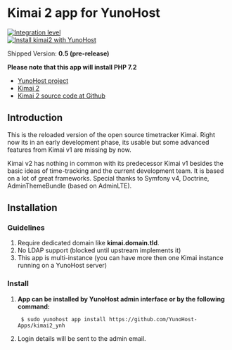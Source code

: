 # Kimai 2 app for YunoHost

[![Integration level](https://dash.yunohost.org/integration/kimai2.svg)](https://ci-apps.yunohost.org/jenkins/job/kimai2%20%28Community%29/lastBuild/consoleFull)  
[![Install kimai2 with YunoHost](https://install-app.yunohost.org/install-with-yunohost.png)](https://install-app.yunohost.org/?app=kimai2)<br>

Shipped Version: **0.5 (pre-release)**

**Please note that this app will install PHP 7.2**

- [YunoHost project](https://yunohost.org)
- [Kimai 2](https://v2.kimai.org)
- [Kimai 2 source code at Github](https://github.com/kevinpapst/kimai2)

## Introduction

This is the reloaded version of the open source timetracker Kimai. Right now its in an early development phase, its usable but some advanced features from Kimai v1 are missing by now.

Kimai v2 has nothing in common with its predecessor Kimai v1 besides the basic ideas of time-tracking and the current development team. It is based on a lot of great frameworks. Special thanks to Symfony v4, Doctrine, AdminThemeBundle (based on AdminLTE).

## Installation

### Guidelines 

 1. Require dedicated domain like **kimai.domain.tld**.
 1. No LDAP support (blocked until upstream implements it)
 1. This app is multi-instance (you can have more then one Kimai instance running on a YunoHost server)
 
 ### Install

 1. **App can be installed by YunoHost admin interface or by the following command:**

         $ sudo yunohost app install https://github.com/YunoHost-Apps/kimai2_ynh
 1. Login details will be sent to the admin email.
